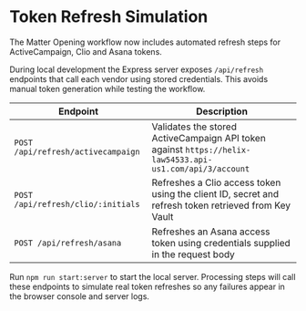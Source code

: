 # Token Refresh Simulation

The Matter Opening workflow now includes automated refresh steps for ActiveCampaign, Clio and Asana tokens.

During local development the Express server exposes `/api/refresh` endpoints that call each vendor using stored credentials. This avoids manual token generation while testing the workflow.

| Endpoint | Description |
| -------- | ----------- |
| `POST /api/refresh/activecampaign` | Validates the stored ActiveCampaign API token against `https://helix-law54533.api-us1.com/api/3/account` |
| `POST /api/refresh/clio/:initials` | Refreshes a Clio access token using the client ID, secret and refresh token retrieved from Key Vault |
| `POST /api/refresh/asana` | Refreshes an Asana access token using credentials supplied in the request body |

Run `npm run start:server` to start the local server. Processing steps will call these endpoints to simulate real token refreshes so any failures appear in the browser console and server logs.